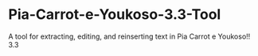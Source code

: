 # Pia-Carrot-e-Youkoso-3.3-Tool
A tool for extracting, editing, and reinserting text in Pia Carrot e Youkoso!! 3.3
